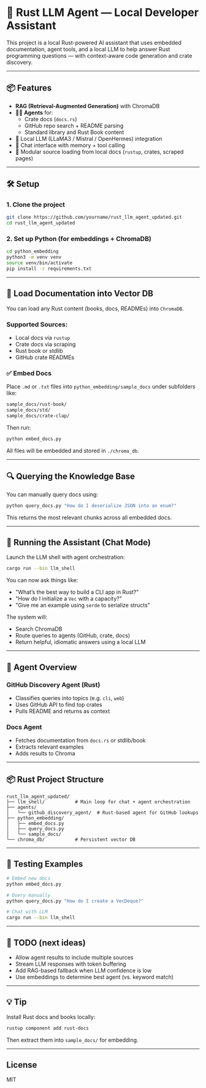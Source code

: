 # 🦀 Rust LLM Agent — Local Developer Assistant

This project is a local Rust-powered AI assistant that uses embedded documentation, agent tools, and a local LLM to help answer Rust programming questions — with context-aware code generation and crate discovery.

---

## 📦 Features

- **RAG (Retrieval-Augmented Generation)** with ChromaDB
- 🕵️‍♂️ **Agents** for:
  - Crate docs (`docs.rs`)
  - GitHub repo search + README parsing
  - Standard library and Rust Book content
- 🤖 Local LLM (LLaMA3 / Mistral / OpenHermes) integration
- 🧠 Chat interface with memory + tool calling
- 📁 Modular source loading from local docs (`rustup`, crates, scraped pages)

---

## 🛠️ Setup

### 1. Clone the project

```bash
git clone https://github.com/yourname/rust_llm_agent_updated.git
cd rust_llm_agent_updated
```

### 2. Set up Python (for embeddings + ChromaDB)

```bash
cd python_embedding
python3 -m venv venv
source venv/bin/activate
pip install -r requirements.txt
```

---

## 🧠 Load Documentation into Vector DB

You can load any Rust content (books, docs, READMEs) into `ChromaDB`.

### Supported Sources:
- Local docs via `rustup`
- Crate docs via scraping
- Rust book or stdlib
- GitHub crate READMEs

### ✅ Embed Docs

Place `.md` or `.txt` files into `python_embedding/sample_docs` under subfolders like:

```bash
sample_docs/rust-book/
sample_docs/std/
sample_docs/crate-clap/
```

Then run:

```bash
python embed_docs.py
```

All files will be embedded and stored in `./chroma_db`.

---

## 🔍 Querying the Knowledge Base

You can manually query docs using:

```bash
python query_docs.py "How do I deserialize JSON into an enum?"
```

This returns the most relevant chunks across all embedded docs.

---

## 💬 Running the Assistant (Chat Mode)

Launch the LLM shell with agent orchestration:

```bash
cargo run --bin llm_shell
```

You can now ask things like:

- "What’s the best way to build a CLI app in Rust?"
- "How do I initialize a `Vec` with a capacity?"
- "Give me an example using `serde` to serialize structs"

The system will:
- Search ChromaDB
- Route queries to agents (GitHub, crate, docs)
- Return helpful, idiomatic answers using a local LLM

---

## 🧱 Agent Overview

### GitHub Discovery Agent (Rust)
- Classifies queries into topics (e.g. `cli`, `web`)
- Uses GitHub API to find top crates
- Pulls README and returns as context

### Docs Agent
- Fetches documentation from `docs.rs` or stdlib/book
- Extracts relevant examples
- Adds results to Chroma

---

## 📦 Rust Project Structure

```
rust_llm_agent_updated/
├── llm_shell/           # Main loop for chat + agent orchestration
├── agents/
│   └── github_discovery_agent/  # Rust-based agent for GitHub lookups
├── python_embedding/
│   ├── embed_docs.py
│   ├── query_docs.py
│   └── sample_docs/
└── chroma_db/           # Persistent vector DB
```

---

## 🧪 Testing Examples

```bash
# Embed new docs
python embed_docs.py

# Query manually
python query_docs.py "How do I create a VecDeque?"

# Chat with LLM
cargo run --bin llm_shell
```

---

## 📎 TODO (next ideas)

- Allow agent results to include multiple sources
- Stream LLM responses with token buffering
- Add RAG-based fallback when LLM confidence is low
- Use embeddings to determine best agent (vs. keyword match)

---

## 💡 Tip

Install Rust docs and books locally:

```bash
rustup component add rust-docs
```

Then extract them into `sample_docs/` for embedding.

---

## License

MIT
